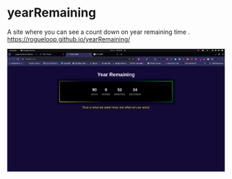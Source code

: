 # yearRemaining
A site where you can see a count down on year remaining time .
https://rogueloop.github.io/yearRemaining/

<p align="center"> 
    <img src="./year.png">
</p>